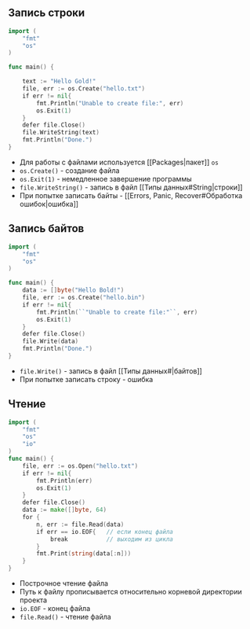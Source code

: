 ## Запись строки

``` go
import (
    "fmt"
	"os"
)

func main() {

    text := "Hello Gold!"
    file, err := os.Create("hello.txt")
    if err != nil{
        fmt.Println("Unable to create file:", err)
        os.Exit(1)
    }
    defer file.Close()
    file.WriteString(text)
    fmt.Println("Done.")
}
```
- Для работы с файлами используется [[Packages|пакет]] `os`
- `os.Create()` - создание файла
- `os.Exit(1)` - немедленное завершение программы
- `file.WriteString()` - запись в файл [[Типы данных#String|строки]]
- При попытке записать байты - [[Errors, Panic, Recover#Обработка ошибок|ошибка]]

## Запись байтов

```go
import (
    "fmt"
    "os"
)

func main() {
    data := []byte("Hello Bold!")
    file, err := os.Create("hello.bin")
    if err != nil{
        fmt.Println(``"Unable to create file:"``, err)
        os.Exit(1)
    }
    defer file.Close()
    file.Write(data)
    fmt.Println("Done.")
}
```
- `file.Write()` - запись в файл [[Типы данных#|байтов]]
- При попытке записать строку - ошибка

## Чтение

``` go
import (
    "fmt"
    "os"
    "io"
)
func main() {
    file, err := os.Open("hello.txt")
    if err != nil{
        fmt.Println(err)
        os.Exit(1)
    }
    defer file.Close()
    data := make([]byte, 64)
    for {
        n, err := file.Read(data)
        if err == io.EOF{   // если конец файла
            break           // выходим из цикла
        }
        fmt.Print(string(data[:n]))
    }
}
```
- Построчное чтение файла
- Путь к файлу прописывается относительно корневой директории проекта
- `io.EOF` - конец файла
- `file.Read()` - чтение файла